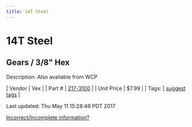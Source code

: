 ```yaml
---
title: 14T Steel
---
```


# 14T Steel
## Gears / 3/8" Hex
Description: 	Also available from WCP 

| Vendor | Vex | 
| Part # | [217-3100](http://www.vexrobotics.com/vexpro/motion/vexpro-gears/3-8-hex-bore.html) | 
| Unit Price | $7.99 | 
| Tags: | [suggest tags](https://docs.google.com/forms/d/e/1FAIpQLSeWyY8v3RgOty-MyWmh9U0iivNYN_molChYyS-0U-o-kOAv_g/viewform) | 

Last updated: Thu May 11 15:28:46 PDT 2017

 [Incorrect/Incomplete information?](https://docs.google.com/forms/d/e/1FAIpQLSeWyY8v3RgOty-MyWmh9U0iivNYN_molChYyS-0U-o-kOAv_g/viewform)
